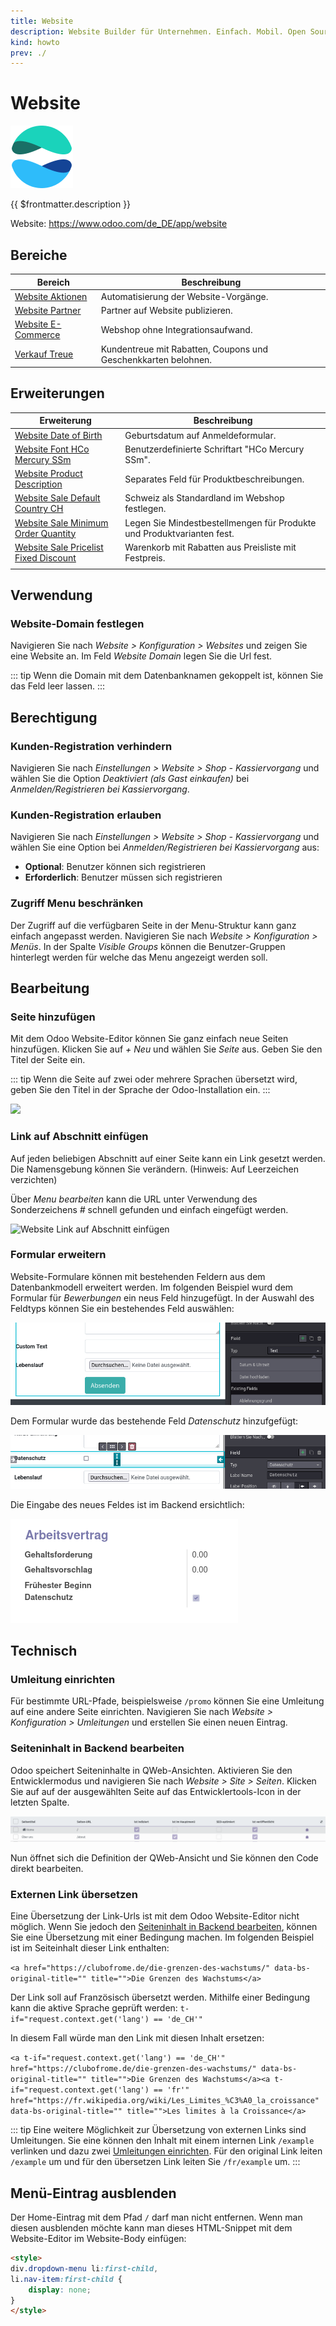 ```yaml
---
title: Website
description: Website Builder für Unternehmen. Einfach. Mobil. Open Source.
kind: howto
prev: ./
---
```

# Website
![icons_odoo_website](attachments/icons_odoo_website.png)

{{ $frontmatter.description }}

Website: <https://www.odoo.com/de_DE/app/website>

## Bereiche

| Bereich                                     | Beschreibung                                                   |
| ------------------------------------------- | -------------------------------------------------------------- |
| [Website Aktionen](Website%20Actions.md)    | Automatisierung der Website-Vorgänge.                          |
| [Website Partner](Website%20Partner.md)     | Partner auf Website publizieren.                               |
| [Website E-Commerce](Website%20E-Commerce.md) | Webshop ohne Integrationsaufwand.                              |
| [Verkauf Treue](Sale%20Loyalty.md)           | Kundentreue mit Rabatten, Coupons und Geschenkkarten belohnen. |

## Erweiterungen

| Erweiterung                                                                               | Beschreibung                                                           |
| ----------------------------------------------------------------------------------------- | ---------------------------------------------------------------------- |
| [Website Date of Birth](Website%20Date%20of%20Birth.md)                                   | Geburtsdatum auf Anmeldeformular.                                      |
| [Website Font HCo Mercury SSm](Website%20Font%20HCo%20Mercury%20SSm.md)                   | Benutzerdefinierte Schriftart "HCo Mercury SSm".                       |
| [Website Product Description](Website%20Product%20Description.md)                         | Separates Feld für Produktbeschreibungen.                              |
| [Website Sale Default Country CH](Website%20Sale%20Default%20Country%20CH.md)             | Schweiz als Standardland im Webshop festlegen.                         |
| [Website Sale Minimum Order Quantity](Website%20Sale%20Minimum%20Order%20Quantity.md)     | Legen Sie Mindestbestellmengen für Produkte und Produktvarianten fest. |
| [Website Sale Pricelist Fixed Discount](Website%20Sale%20Pricelist%20Fixed%20Discount.md) | Warenkorb mit Rabatten aus Preisliste mit Festpreis.                   |
|                                                                                           |                                                                        |

## Verwendung

### Website-Domain festlegen

Navigieren Sie nach *Website > Konfiguration > Websites* und zeigen Sie eine Website an. Im Feld *Website Domain* legen Sie die Url fest.

::: tip
Wenn die Domain mit dem Datenbanknamen gekoppelt ist, können Sie das Feld leer lassen.
:::

## Berechtigung

### Kunden-Registration verhindern

Navigieren Sie nach *Einstellungen > Website > Shop - Kassiervorgang* und wählen Sie die Option *Deaktiviert (als Gast einkaufen)* bei *Anmelden/Registrieren bei Kassiervorgang*.

### Kunden-Registration erlauben

Navigieren Sie nach *Einstellungen > Website > Shop - Kassiervorgang* und wählen Sie eine Option bei *Anmelden/Registrieren bei Kassiervorgang* aus:

* **Optional**: Benutzer können sich registrieren
* **Erforderlich**: Benutzer müssen sich registrieren

### Zugriff Menu beschränken

Der Zugriff auf die verfügbaren Seite in der Menu-Struktur kann ganz einfach angepasst werden. Navigieren Sie nach *Website > Konfiguration > Menüs*. In der Spalte *Visible Groups* können die Benutzer-Gruppen hinterlegt werden für welche das Menu angezeigt werden soll.

## Bearbeitung

### Seite hinzufügen

Mit dem Odoo Website-Editor können Sie ganz einfach neue Seiten hinzufügen. Klicken Sie auf *+ Neu* und wählen Sie *Seite* aus. Geben Sie den Titel der Seite ein.

::: tip
Wenn die Seite auf zwei oder mehrere Sprachen übersetzt wird, geben Sie den Titel in der Sprache der Odoo-Installation ein.
:::

![](attachments/Website%20Neue%20Seite%20hinzufügen.gif)

### Link auf Abschnitt einfügen

Auf jeden beliebigen Abschnitt auf einer Seite kann ein Link gesetzt werden. Die Namensgebung können Sie verändern. (Hinweis: Auf Leerzeichen verzichten)

Über *Menu bearbeiten* kann die URL unter Verwendung des Sonderzeichens *#* schnell gefunden und einfach eingefügt werden.

![Website Link auf Abschnitt einfügen](attachments/Website%20Link%20auf%20Abschnitt%20einfügen.gif)

### Formular erweitern

Website-Formulare können mit bestehenden Feldern aus dem Datenbankmodell erweitert werden. Im folgenden Beispiel wurd dem Formular für *Bewerbungen* ein neus Feld hinzugefügt. In der Auswahl des Feldtyps können Sie ein bestehendes Feld auswählen:

![](attachments/Website%20Form%20Existing%20Fields.png)

Dem Formular wurde das bestehende Feld *Datenschutz* hinzufgefügt:

![](attachments/Website%20Form%20Datenschutz.png)

Die Eingabe des neues Feldes ist im Backend ersichtlich:

![](attachments/Website%20Backend%20Feld.png)


## Technisch

### Umleitung einrichten

Für bestimmte URL-Pfade, beispielsweise `/promo` können Sie eine Umleitung auf eine andere Seite einrichten. Navigieren Sie nach *Website > Konfiguration > Umleitungen* und erstellen Sie einen neuen Eintrag.

### Seiteninhalt in Backend bearbeiten

Odoo speichert Seiteninhalte in QWeb-Ansichten. Aktivieren Sie den Entwicklermodus und navigieren Sie nach *Website > Site > Seiten*. Klicken Sie auf auf der ausgewählten Seite auf das Entwicklertools-Icon in der letzten Spalte.

![](attachments/Website%20Entwicklermodus.png)

Nun öffnet sich die Definition der QWeb-Ansicht und Sie können den Code direkt bearbeiten.

### Externen Link übersetzen

Eine Übersetzung der Link-Urls ist mit dem Odoo Website-Editor nicht möglich. Wenn Sie jedoch den [Seiteninhalt in Backend bearbeiten](#Seiteninhalt%20in%20Backend%20bearbeiten), können Sie eine Übersetzung mit einer Bedingung machen. Im folgenden Beispiel ist im Seiteinhalt dieser Link enthalten:

`<a href="https://clubofrome.de/die-grenzen-des-wachstums/" data-bs-original-title="" title="">Die Grenzen des Wachstums</a>`

Der Link soll auf Französisch übersetzt werden. Mithilfe einer Bedingung kann die aktive Sprache geprüft werden: `t-if="request.context.get('lang') == 'de_CH'"`

In diesem Fall würde man den Link mit diesen Inhalt ersetzen:

`<a t-if="request.context.get('lang') == 'de_CH'" href="https://clubofrome.de/die-grenzen-des-wachstums/" data-bs-original-title="" title="">Die Grenzen des Wachstums</a><a t-if="request.context.get('lang') == 'fr'" href="https://fr.wikipedia.org/wiki/Les_Limites_%C3%A0_la_croissance" data-bs-original-title="" title="">Les limites à la Croissance</a>`

::: tip
Eine weitere Möglichkeit zur Übersetzung von externen Links sind Umleitungen. Sie eine können den Inhalt mit einem internen Link `/example` verlinken und dazu zwei [Umleitungen einrichten](#Umleitung%20einrichten). Für den original Link leiten `/example` um und für den übersetzen Link leiten Sie  `/fr/example` um. 
:::

## Menü-Eintrag ausblenden

Der Home-Eintrag mit dem Pfad `/` darf man nicht entfernen. Wenn man diesen ausblenden möchte kann man dieses HTML-Snippet mit dem Website-Editor im Website-Body einfügen:

```html
<style>
div.dropdown-menu li:first-child,
li.nav-item:first-child {
    display: none;
}
</style>
```